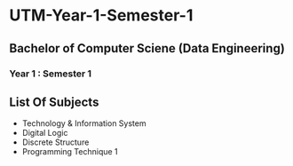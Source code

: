 # UTM-Year-1-Semester-1
## Bachelor of Computer Sciene (Data Engineering) 
### Year 1 : Semester 1 

## List Of Subjects
* Technology & Information System
* Digital Logic
* Discrete Structure
* Programming Technique 1
